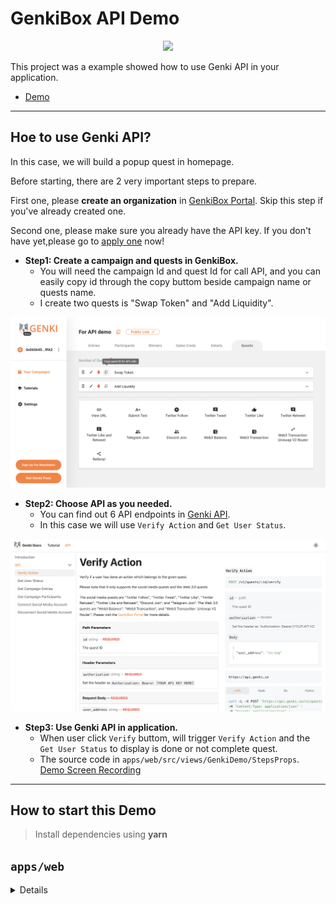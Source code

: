 # GenkiBox API Demo

<style>
link{
  display: flex;
  align-content: center;
}
text{
  font-size: 40px
}
</style>

<p align="center">
  <a href="https://api-docs.genki.io/">
      <img src="https://api-docs.genki.io/img/logo.svg" height="128">
  </a>
</link>

This project was a example showed how to use Genki API in your application.
- [Demo](https://genkibox-api-demo-web.vercel.app/)

***
## Hoe to use Genki API?
In this case, we will build a popup quest in homepage.

Before starting, there are 2 very important steps to prepare.

First one, please **create an organization** in [GenkiBox Portal](https://beta-box.genki.io/portal). Skip this step if you've already created one.

Second one, please make sure you already have the API key. If you don't have yet,please go to [apply one](https://api-docs.genki.io/getting-started/get-your-api-key) now!


- **Step1: Create a campaign and quests in GenkiBox.**
  - You will need the campaign Id and quest Id for call API, and you can easily copy id through the copy buttom beside campaign name or quests name.
  - I create two quests is "Swap Token" and "Add Liquidity".

![img](./assets/copyID.png) 

- **Step2: Choose API as you needed.** 
  - You can find out 6 API endpoints in [Genki API](https://api-docs.genki.io/api). 
  - In this case we will use `Verify Action` and `Get User Status`.

![img](./assets/genkiAPI.png)

- **Step3: Use Genki API in application.**
  - When user click `Verify` buttom, will trigger `Verify Action` and the `Get User Status` to display is done or not complete quest.
  - The source code in `apps/web/src/views/GenkiDemo/StepsProps`.
[Demo Screen Recording]()

***

## How to start this Demo

> Install dependencies using **yarn**

## `apps/web`
<details>

```sh
yarn
```

start the development server
```sh
yarn dev
```

build with production mode
```sh
yarn build

# start the application after build
yarn start
```
</details>

